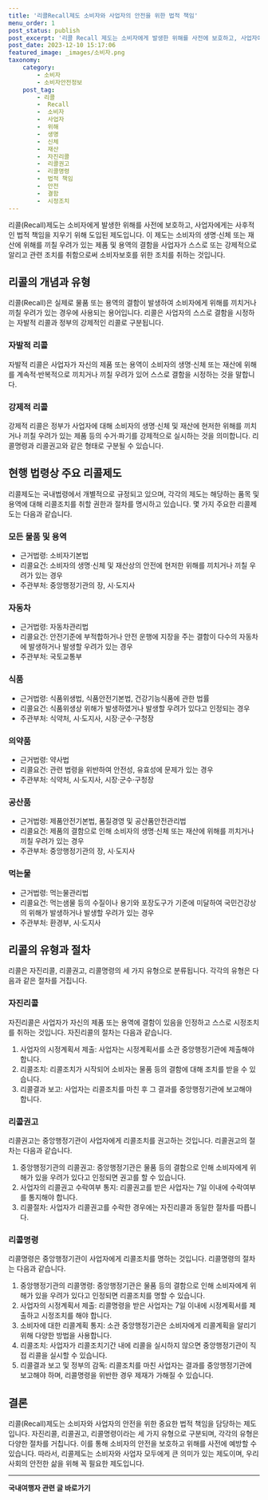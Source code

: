 ```yaml
---
title: '리콜Recall제도 소비자와 사업자의 안전을 위한 법적 책임'
menu_order: 1
post_status: publish
post_excerpt: '리콜 Recall 제도는 소비자에게 발생한 위해를 사전에 보호하고, 사업자에게는 사후적인 법적 책임을 지우기 위해 도입된 제도입니다. 이 제도는 소비자의 생명 신체 또는 재산에 위해를 끼칠 우려가 있는 제품 및 용역의 결함을 사업자가 스스로 또는 강제적으로 알리고 관련 조치를 취함으로써 소비자보호를 위한 조치를 취하는 것입니다.'
post_date: 2023-12-10 15:17:06
featured_image: _images/소비자.png
taxonomy:
    category:
        - 소비자
        - 소비자안전정보
    post_tag:
        - 리콜
        -  Recall
        -  소비자
        -  사업자
        -  위해
        -  생명
        -  신체
        -  재산
        -  자진리콜
        -  리콜권고
        -  리콜명령
        -  법적 책임
        -  안전
        -  결함
        -  시정조치
---
```



리콜(Recall)제도는 소비자에게 발생한 위해를 사전에 보호하고, 사업자에게는 사후적인 법적 책임을 지우기 위해 도입된 제도입니다. 이 제도는 소비자의 생명·신체 또는 재산에 위해를 끼칠 우려가 있는 제품 및 용역의 결함을 사업자가 스스로 또는 강제적으로 알리고 관련 조치를 취함으로써 소비자보호를 위한 조치를 취하는 것입니다.

## 리콜의 개념과 유형

리콜(Recall)은 실제로 물품 또는 용역의 결함이 발생하여 소비자에게 위해를 끼치거나 끼칠 우려가 있는 경우에 사용되는 용어입니다. 리콜은 사업자의 스스로 결함을 시정하는 자발적 리콜과 정부의 강제적인 리콜로 구분됩니다.

### 자발적 리콜

자발적 리콜은 사업자가 자신의 제품 또는 용역이 소비자의 생명·신체 또는 재산에 위해를 계속적·반복적으로 끼치거나 끼칠 우려가 있어 스스로 결함을 시정하는 것을 말합니다.

### 강제적 리콜

강제적 리콜은 정부가 사업자에 대해 소비자의 생명·신체 및 재산에 현저한 위해를 끼치거나 끼칠 우려가 있는 제품 등의 수거·파기를 강제적으로 실시하는 것을 의미합니다. 리콜명령과 리콜권고와 같은 형태로 구분될 수 있습니다.

## 현행 법령상 주요 리콜제도

리콜제도는 국내법령에서 개별적으로 규정되고 있으며, 각각의 제도는 해당하는 품목 및 용역에 대해 리콜조치를 취할 권한과 절차를 명시하고 있습니다. 몇 가지 주요한 리콜제도는 다음과 같습니다.

### 모든 물품 및 용역

- 근거법령: 소비자기본법
- 리콜요건: 소비자의 생명·신체 및 재산상의 안전에 현저한 위해를 끼치거나 끼칠 우려가 있는 경우
- 주관부처: 중앙행정기관의 장, 시·도지사

### 자동차

- 근거법령: 자동차관리법
- 리콜요건: 안전기준에 부적합하거나 안전 운행에 지장을 주는 결함이 다수의 자동차에 발생하거나 발생할 우려가 있는 경우
- 주관부처: 국토교통부

### 식품

- 근거법령: 식품위생법, 식품안전기본법, 건강기능식품에 관한 법률
- 리콜요건: 식품위생상 위해가 발생하였거나 발생할 우려가 있다고 인정되는 경우
- 주관부처: 식약처, 시·도지사, 시장·군수·구청장

### 의약품

- 근거법령: 약사법
- 리콜요건: 관련 법령을 위반하여 안전성, 유효성에 문제가 있는 경우
- 주관부처: 식약처, 시·도지사, 시장·군수·구청장

### 공산품

- 근거법령: 제품안전기본법, 품질경영 및 공산품안전관리법
- 리콜요건: 제품의 결함으로 인해 소비자의 생명·신체 또는 재산에 위해를 끼치거나 끼칠 우려가 있는 경우
- 주관부처: 중앙행정기관의 장, 시·도지사

### 먹는물

- 근거법령: 먹는물관리법
- 리콜요건: 먹는샘물 등의 수질이나 용기와 포장도구가 기준에 미달하여 국민건강상의 위해가 발생하거나 발생할 우려가 있는 경우
- 주관부처: 환경부, 시·도지사

## 리콜의 유형과 절차

리콜은 자진리콜, 리콜권고, 리콜명령의 세 가지 유형으로 분류됩니다. 각각의 유형은 다음과 같은 절차를 거칩니다.

### 자진리콜

자진리콜은 사업자가 자신의 제품 또는 용역에 결함이 있음을 인정하고 스스로 시정조치를 취하는 것입니다. 자진리콜의 절차는 다음과 같습니다.

1. 사업자의 시정계획서 제출: 사업자는 시정계획서를 소관 중앙행정기관에 제출해야 합니다.
2. 리콜조치: 리콜조치가 시작되어 소비자는 물품 등의 결함에 대해 조치를 받을 수 있습니다.
3. 리콜결과 보고: 사업자는 리콜조치를 마친 후 그 결과를 중앙행정기관에 보고해야 합니다.

### 리콜권고

리콜권고는 중앙행정기관이 사업자에게 리콜조치를 권고하는 것입니다. 리콜권고의 절차는 다음과 같습니다.

1. 중앙행정기관의 리콜권고: 중앙행정기관은 물품 등의 결함으로 인해 소비자에게 위해가 있을 우려가 있다고 인정되면 권고를 할 수 있습니다.
2. 사업자의 리콜권고 수락여부 통지: 리콜권고를 받은 사업자는 7일 이내에 수락여부를 통지해야 합니다.
3. 리콜절차: 사업자가 리콜권고를 수락한 경우에는 자진리콜과 동일한 절차를 따릅니다.

### 리콜명령

리콜명령은 중앙행정기관이 사업자에게 리콜조치를 명하는 것입니다. 리콜명령의 절차는 다음과 같습니다.

1. 중앙행정기관의 리콜명령: 중앙행정기관은 물품 등의 결함으로 인해 소비자에게 위해가 있을 우려가 있다고 인정되면 리콜조치를 명할 수 있습니다.
2. 사업자의 시정계획서 제출: 리콜명령을 받은 사업자는 7일 이내에 시정계획서를 제출하고 시정조치를 해야 합니다.
3. 소비자에 대한 리콜계획 통지: 소관 중앙행정기관은 소비자에게 리콜계획을 알리기 위해 다양한 방법을 사용합니다.
4. 리콜조치: 사업자가 리콜조치기간 내에 리콜을 실시하지 않으면 중앙행정기관이 직접 리콜을 실시할 수 있습니다.
5. 리콜결과 보고 및 정부의 감독: 리콜조치를 마친 사업자는 결과를 중앙행정기관에 보고해야 하며, 리콜명령을 위반한 경우 제재가 가해질 수 있습니다.

## 결론

리콜(Recall)제도는 소비자와 사업자의 안전을 위한 중요한 법적 책임을 담당하는 제도입니다. 자진리콜, 리콜권고, 리콜명령이라는 세 가지 유형으로 구분되며, 각각의 유형은 다양한 절차를 거칩니다. 이를 통해 소비자의 안전을 보호하고 위해를 사전에 예방할 수 있습니다. 따라서, 리콜제도는 소비자와 사업자 모두에게 큰 의미가 있는 제도이며, 우리 사회의 안전한 삶을 위해 꼭 필요한 제도입니다.
<!-- wp:separator -->
<hr class="wp-block-separator has-alpha-channel-opacity"/>
<!-- /wp:separator -->

<!-- wp:group {"backgroundColor":"base","layout":{"type":"constrained"}} -->
<div class="wp-block-group has-base-background-color has-background"><!-- wp:paragraph {"align":"center","fontSize":"medium"} -->
<p class="has-text-align-center has-large-font-size"><strong>국내여행자 관련 글 바로가기</strong></p>
<!-- /wp:paragraph -->


<!-- wp:latest-posts
{"categories":[{"id":15374,"count":19,"description":"","link":"https://uknowlaw.com/category/%ea%b5%ad%eb%82%b4%ec%97%ac%ed%96%89%ec%9e%90/","name":"국내여행자","slug":"국내여행자","taxonomy":"category","parent":0,"meta":[],"_links":{"self":[{"href":"https://uknowlaw.com/wp-json/wp/v2/categories/15374"}],"collection":[{"href":"https://uknowlaw.com/wp-json/wp/v2/categories"}],"about":[{"href":"https://uknowlaw.com/wp-json/wp/v2/taxonomies/category"}],"wp:post_type":[{"href":"https://uknowlaw.com/wp-json/wp/v2/posts?categories=15374"}],"curies":[{"name":"wp","href":"https://api.w.org/{rel}","templated":true}]}}],"postsToShow":100,"excerptLength":28,"postLayout":"grid","columns":2,"featuredImageAlign":"left","featuredImageSizeSlug":"large","fontSize":"small"} /--></div>
<!-- /wp:group -->